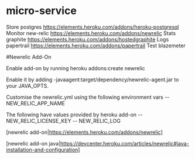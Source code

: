 # micro-service

Store postgres https://elements.heroku.com/addons/heroku-postgresql
Monitor new-relic https://elements.heroku.com/addons/newrelic
Stats graphite https://elements.heroku.com/addons/hostedgraphite
Logs papertrail https://elements.heroku.com/addons/papertrail
Test blazemeter

#Newrelic Add-On

Enable add-on by running heroku addons:create newrelic

Enable it by adding -javaagent:target/dependency/newrelic-agent.jar to your JAVA_OPTS.

Customise the newrelic.yml using the following environment vars
-- NEW_RELIC_APP_NAME

The following have values provided by heroku add-on
-- NEW_RELIC_LICENSE_KEY
-- NEW_RELIC_LOG


[newrelic add-on|https://elements.heroku.com/addons/newrelic]

[newrelic add-on java|https://devcenter.heroku.com/articles/newrelic#java-installation-and-configuration]
